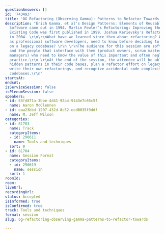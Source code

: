 ```yaml
---
questionAnswers: []
id: '743493'
title: 'OG Refactoring (Observing Gamma): Patterns to Refactor Towards'
description: "Erich Gamma, et al's Design Patterns: Elements of Reusable Object-Oriented
  Software came out in 1994. Martin Fowler’s Refactoring: Improving the Design of
  Existing Code was first published in 1999. Joshua Kerievsky's Refactoring to Patterns
  in 2004. \r\n\r\nWhat have we learned since then about refactoring? What do we,
  as professional software developers, need to know before deciding to do a refactor
  on a legacy codebase? \r\n \r\nThe audience for this session are software developers
  and the people that interface with them (product owners, scrum masters, development
  managers) who need to know the value of this important and often neglected technical
  practice.\r\n \r\nAt the end of the session, the attendee will be able to identify
  hidden patterns in their code bases, plan a refactor effort on legacy codebases,
  write their own refactorings, and recognize accidental code complexity in large
  codebases.\r\n"
startsAt:
endsAt:
isServiceSession: false
isPlenumSession: false
speakers:
- id: 83fd871a-3bbe-4d41-92a4-9443e7c66c5f
  name: Aaron McClennen
- id: eaa23bbd-1207-432d-8c52-eed0035f0ddf
  name: M. Jeff Wilson
categories:
- id: 81703
  name: Track
  categoryItems:
  - id: 290611
    name: Tools and techniques
  sort: 0
- id: 81704
  name: Session Format
  categoryItems:
  - id: 290619
    name: session
  sort: 1
roomId:
room:
liveUrl:
recordingUrl:
status: Accepted
isInformed: true
isConfirmed: true
track: Tools and techniques
format: session
slug: og-refactoring-observing-gamma-patterns-to-refactor-towards

---
```

